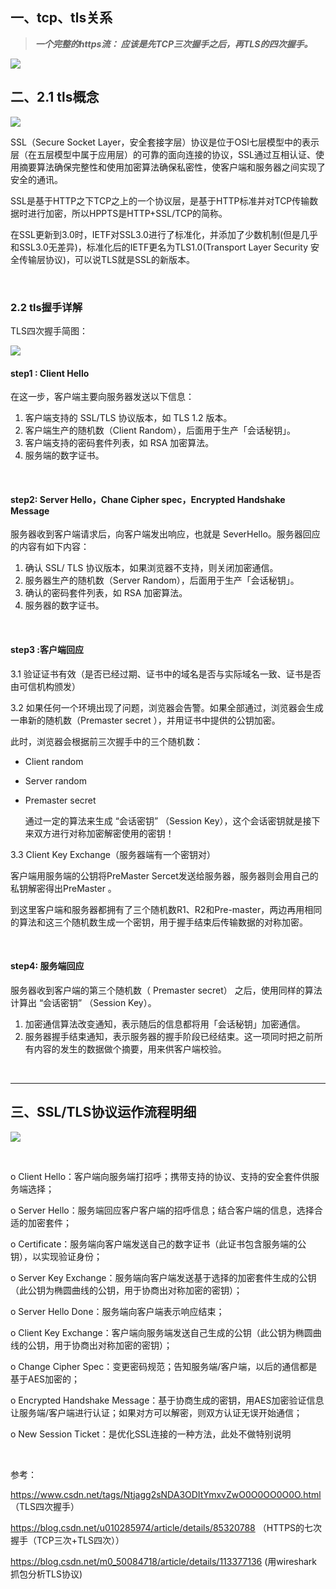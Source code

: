 ## 一、tcp、tls关系

> ***一个完整的https流：
应该是先TCP三次握手之后，再TLS的四次握手。***

![](https://st.imququ.com/i/webp/static/uploads/2015/11/tls-handshake.png.webp)

## 二、2.1 tls概念

![](https://img-blog.csdnimg.cn/2020070713434159.png?x-oss-process=image/watermark,type_ZmFuZ3poZW5naGVpdGk,shadow_10,text_aHR0cHM6Ly9ibG9nLmNzZG4ubmV0L3dlaXhpbl80NDA0NTMyOA==,size_16,color_FFFFFF,t_70)

 SSL（Secure Socket Layer，安全套接字层）协议是位于OSI七层模型中的表示层（在五层模型中属于应用层）的可靠的面向连接的协议，SSL通过互相认证、使用摘要算法确保完整性和使用加密算法确保私密性，使客户端和服务器之间实现了安全的通讯。

SSL是基于HTTP之下TCP之上的一个协议层，是基于HTTP标准并对TCP传输数据时进行加密，所以HPPTS是HTTP+SSL/TCP的简称。

在SSL更新到3.0时，IETF对SSL3.0进行了标准化，并添加了少数机制(但是几乎和SSL3.0无差异)，标准化后的IETF更名为TLS1.0(Transport Layer Security 安全传输层协议)，可以说TLS就是SSL的新版本。

<br/>

###  2.2 tls握手详解

TLS四次握手简图：

![](https://img-blog.csdnimg.cn/20210516162401296.png?x-oss-process=image/watermark,type_ZmFuZ3poZW5naGVpdGk,shadow_10,text_aHR0cHM6Ly9ibG9nLmNzZG4ubmV0L0dhb3ppaGFuZzc3Nw==,size_16,color_FFFFFF,t_70#pic_center)

#### step1 : Client Hello

在这一步，客户端主要向服务器发送以下信息：

1. 客户端支持的 SSL/TLS 协议版本，如 TLS 1.2 版本。
2. 客户端生产的随机数（Client Random），后面用于生产「会话秘钥」。
3. 客户端支持的密码套件列表，如 RSA 加密算法。
4. 服务端的数字证书。

<br/>

#### step2: Server Hello，Chane Cipher spec，Encrypted Handshake Message

服务器收到客户端请求后，向客户端发出响应，也就是 SeverHello。服务器回应的内容有如下内容：

1. 确认 SSL/ TLS 协议版本，如果浏览器不支持，则关闭加密通信。
2. 服务器生产的随机数（Server Random），后面用于生产「会话秘钥」。
3. 确认的密码套件列表，如 RSA 加密算法。
4. 服务器的数字证书。

<br/>

#### step3 :客户端回应

3.1 验证证书有效（是否已经过期、证书中的域名是否与实际域名一致、证书是否由可信机构颁发）

3.2 如果任何一个环境出现了问题，浏览器会告警。如果全部通过，浏览器会生成一串新的随机数（Premaster secret ），并用证书中提供的公钥加密。

此时，浏览器会根据前三次握手中的三个随机数：

- Client random
- Server random
- Premaster secret
  
  通过一定的算法来生成 “会话密钥” （Session Key），这个会话密钥就是接下来双方进行对称加密解密使用的密钥！

3.3 Client Key Exchange（服务器端有一个密钥对）

客户端用服务端的公钥将PreMaster Sercet发送给服务器，服务器则会用自己的私钥解密得出PreMaster 。

到这里客户端和服务器都拥有了三个随机数R1、R2和Pre-master，两边再用相同的算法和这三个随机数生成一个密钥，用于握手结束后传输数据的对称加密。

<br/>

#### step4: 服务端回应

服务器收到客户端的第三个随机数（ Premaster secret） 之后，使用同样的算法计算出 “会话密钥” （Session Key）。

1. 加密通信算法改变通知，表示随后的信息都将用「会话秘钥」加密通信。
2. 服务器握手结束通知，表示服务器的握手阶段已经结束。这一项同时把之前所有内容的发生的数据做个摘要，用来供客户端校验。

<br/>

***

## 三、SSL/TLS协议运作流程明细

![](https://img-blog.csdnimg.cn/20210129121236557.jpg?x-oss-process=image/watermark,type_ZmFuZ3poZW5naGVpdGk,shadow_10,text_aHR0cHM6Ly9ibG9nLmNzZG4ubmV0L20wXzUwMDg0NzE4,size_16,color_FFFFFF,t_70#pic_center)

<br/>

o Client Hello：客户端向服务端打招呼；携带支持的协议、支持的安全套件供服务端选择；

o Server Hello：服务端回应客户客户端的招呼信息；结合客户端的信息，选择合适的加密套件；

o Certificate：服务端向客户端发送自己的数字证书（此证书包含服务端的公钥），以实现验证身份；

o Server Key Exchange：服务端向客户端发送基于选择的加密套件生成的公钥（此公钥为椭圆曲线的公钥，用于协商出对称加密的密钥）；

o Server Hello Done：服务端向客户端表示响应结束；

o Client Key Exchange：客户端向服务端发送自己生成的公钥（此公钥为椭圆曲线的公钥，用于协商出对称加密的密钥）；

o Change Cipher Spec：变更密码规范；告知服务端/客户端，以后的通信都是基于AES加密的；

o Encrypted Handshake Message：基于协商生成的密钥，用AES加密验证信息让服务端/客户端进行认证；如果对方可以解密，则双方认证无误开始通信；

o New Session Ticket：是优化SSL连接的一种方法，此处不做特别说明

<br/>

参考：

https://www.csdn.net/tags/Ntjagg2sNDA3ODItYmxvZwO0O0OO0O0O.html （TLS四次握手）

https://blog.csdn.net/u010285974/article/details/85320788 （HTTPS的七次握手（TCP三次+TLS四次））

https://blog.csdn.net/m0_50084718/article/details/113377136  (用wireshark抓包分析TLS协议)
